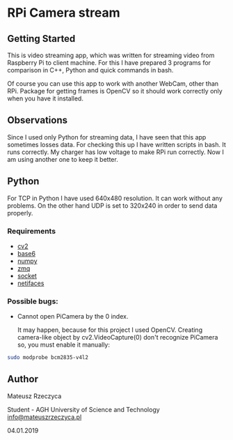 # RPi Camera stream
## Getting Started
This is video streaming app, which was written for streaming video from
Raspberry Pi to client machine. For this I have prepared 3 programs for
comparison in C++, Python and quick commands in bash.

Of course you can use this app to work with another WebCam, other than RPi.
Package for getting frames is OpenCV so it should work correctly only when you
have it installed.

## Observations
Since I used only Python for streaming data, I have seen that this app
sometimes losses data. For checking this up I have written scripts in bash. It runs correctly. My charger has low voltage to make RPi run correctly. Now I am using another one to keep it better.

## Python
For TCP in Python I have used 640x480 resolution. It can work without any problems.
On the other hand UDP is set to 320x240 in order to send data properly.

### Requirements
- [cv2](https://pypi.org/project/opencv-python/)
- [base6](https://docs.python.org/3.7/library/base64.html)
- [numpy](http://www.numpy.org/)
- [zmq](http://zeromq.org/)
- [socket](https://docs.python.org/3/library/socket.html)
- [netifaces](https://pypi.org/project/netifaces/)
    
### Possible bugs:
- Cannot open PiCamera by the 0 index.

  It may happen, because for this project I used OpenCV. Creating camera-like object by cv2.VideoCapture(0) don't recognize PiCamera so, you must enable it manually:
```bash
sudo modprobe bcm2835-v4l2
```

## Author
Mateusz Rzeczyca

Student - AGH University of Science and Technology
info@mateuszrzeczyca.pl

04.01.2019